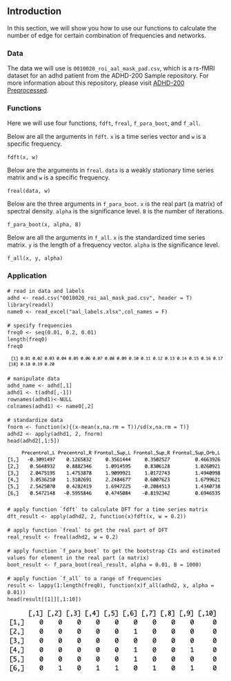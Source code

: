## Introduction

In this section, we will show you how to use our functions to calculate the number of edge for certain combination of frequencies and networks. 

### Data

The data we will use is `0010020_roi_aal_mask_pad.csv`, which is a rs-fMRI dataset for an adhd patient from the ADHD-200 Sample repository. For more information about this repository, please visit [ADHD-200 Preprocessed](preprocessed-connectomes-project.org/adhd200/).

### Functions

Here we will use four functions, `fdft`, `freal`, `f_para_boot`, and `f_all`.

Below are all the arguments in `fdft`. `x` is a time series vector and `w` is a specific frequency.

```{}
fdft(x, w)
```

Below are the arguments in `freal`. `data` is a weakly stationary time series matrix and `w` is a specific frequency.

```{}
freal(data, w)
```

Below are the three arguments in `f_para_boot`. `x` is the real part (a matrix) of spectral density. `alpha` is the significance level. `B` is the number of iterations.

```{}
f_para_boot(x, alpha, B)
```

Below are all the arguments in `f_all`. `x` is the standardized time series matrix. `y` is the length of a frequency vector. `alpha` is the significance level.

```{}
f_all(x, y, alpha)
```

### Application

```{}
# read in data and labels
adhd <- read.csv("0010020_roi_aal_mask_pad.csv", header = T)
library(readxl)
name0 <- read_excel("aal_labels.xlsx",col_names = F)

# specify frequencies
freq0 <- seq(0.01, 0.2, 0.01)
length(freq0)
freq0
```

<img src="docs/frequencies.png" width="600" />

```{}
# manipulate data
adhd_name <- adhd[,1]
adhd1 <- t(adhd[,-1])
rownames(adhd1)<-NULL
colnames(adhd1) <- name0[,2]

# standardize data
fnorm <- function(x){(x-mean(x,na.rm = T))/sd(x,na.rm = T)}
adhd2 <- apply(adhd1, 2, fnorm)
head(adhd2[,1:5])
```

<img src="docs/standardized.png" width="600" />

```{}
# apply function `fdft` to calculate DFT for a time series matrix
dft_result <- apply(adhd2, 2, function(x)fdft(x, w = 0.2))

# apply function `freal` to get the real part of DFT
real_result <- freal(adhd2, w = 0.2)

# apply function `f_para_boot` to get the bootstrap CIs and estimated values for element in the real part (a matrix)
boot_result <- f_para_boot(real_result, alpha = 0.01, B = 1000)

# apply function `f_all` to a range of frequencies
result <- lappy(1:length(freq0), function(x)f_all(adhd2, x, alpha = 0.01))
head(result[[1]][,1:10])
```

<img src="docs/table.png" width="600" />
